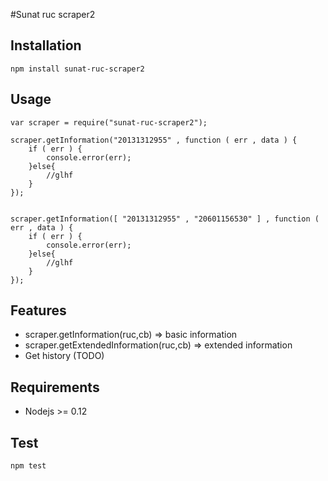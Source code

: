 #Sunat ruc scraper2
## Installation
```
npm install sunat-ruc-scraper2
```
## Usage
```
var scraper = require("sunat-ruc-scraper2");

scraper.getInformation("20131312955" , function ( err , data ) {
	if ( err ) {
		console.error(err);
	}else{
		//glhf
	}
});


scraper.getInformation([ "20131312955" , "20601156530" ] , function ( err , data ) {
	if ( err ) {
		console.error(err);
	}else{
		//glhf
	}
});
```

## Features

* scraper.getInformation(ruc,cb) => basic information
* scraper.getExtendedInformation(ruc,cb) => extended information
* Get history (TODO)

## Requirements

* Nodejs >= 0.12

## Test

```
npm test
```



